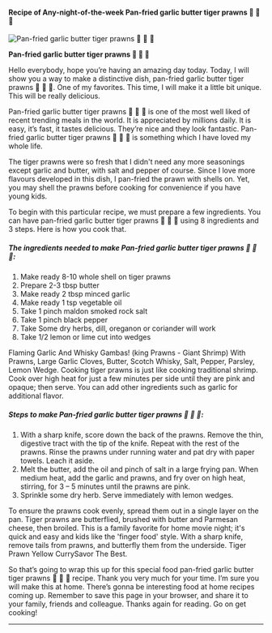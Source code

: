             

#### Recipe of Any-night-of-the-week Pan-fried garlic butter tiger prawns 🦐 🧈 🧄

![Pan-fried garlic butter tiger prawns 🦐 🧈 🧄](https://img-global.cpcdn.com/recipes/8ceba02d41968508/751x532cq70/pan-fried-garlic-butter-tiger-prawns-%f0%9f%a6%90-%f0%9f%a7%88-%f0%9f%a7%84-recipe-main-photo.jpg)

**Pan-fried garlic butter tiger prawns 🦐 🧈 🧄**

Hello everybody, hope you’re having an amazing day today. Today, I will show you a way to make a distinctive dish, pan-fried garlic butter tiger prawns 🦐 🧈 🧄. One of my favorites. This time, I will make it a little bit unique. This will be really delicious.

Pan-fried garlic butter tiger prawns 🦐 🧈 🧄 is one of the most well liked of recent trending meals in the world. It is appreciated by millions daily. It is easy, it’s fast, it tastes delicious. They’re nice and they look fantastic. Pan-fried garlic butter tiger prawns 🦐 🧈 🧄 is something which I have loved my whole life.

The tiger prawns were so fresh that I didn't need any more seasonings except garlic and butter, with salt and pepper of course. Since I love more flavours developed in this dish, I pan-fried the prawn with shells on. Yet, you may shell the prawns before cooking for convenience if you have young kids.

To begin with this particular recipe, we must prepare a few ingredients. You can have pan-fried garlic butter tiger prawns 🦐 🧈 🧄 using 8 ingredients and 3 steps. Here is how you cook that.

##### The ingredients needed to make Pan-fried garlic butter tiger prawns 🦐 🧈 🧄:

1.  Make ready 8-10 whole shell on tiger prawns
2.  Prepare 2-3 tbsp butter
3.  Make ready 2 tbsp minced garlic
4.  Make ready 1 tsp vegetable oil
5.  Take 1 pinch maldon smoked rock salt
6.  Take 1 pinch black pepper
7.  Take Some dry herbs, dill, oreganon or coriander will work
8.  Take 1/2 lemon or lime cut into wedges

Flaming Garlic And Whisky Gambas! (king Prawns - Giant Shrimp) With Prawns, Large Garlic Cloves, Butter, Scotch Whisky, Salt, Pepper, Parsley, Lemon Wedge. Cooking tiger prawns is just like cooking traditional shrimp. Cook over high heat for just a few minutes per side until they are pink and opaque; then serve. You can add other ingredients such as garlic for additional flavor.

##### Steps to make Pan-fried garlic butter tiger prawns 🦐 🧈 🧄:

1.  With a sharp knife, score down the back of the prawns. Remove the thin, digestive tract with the tip of the knife. Repeat with the rest of the prawns. Rinse the prawns under running water and pat dry with paper towels. Leach it aside.
2.  Melt the butter, add the oil and pinch of salt in a large frying pan. When medium heat, add the garlic and prawns, and fry over on high heat, stirring, for 3 – 5 minutes until the prawns are pink.
3.  Sprinkle some dry herb. Serve immediately with lemon wedges.

To ensure the prawns cook evenly, spread them out in a single layer on the pan. Tiger prawns are butterflied, brushed with butter and Parmesan cheese, then broiled. This is a family favorite for home movie night; it's quick and easy and kids like the 'finger food' style. With a sharp knife, remove tails from prawns, and butterfly them from the underside. Tiger Prawn Yellow CurrySavor The Best.

So that’s going to wrap this up for this special food pan-fried garlic butter tiger prawns 🦐 🧈 🧄 recipe. Thank you very much for your time. I’m sure you will make this at home. There’s gonna be interesting food at home recipes coming up. Remember to save this page in your browser, and share it to your family, friends and colleague. Thanks again for reading. Go on get cooking!

* * *